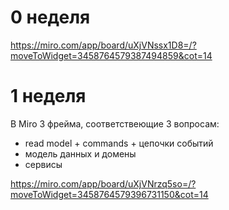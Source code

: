 # 0 неделя
https://miro.com/app/board/uXjVNssx1D8=/?moveToWidget=3458764579387494859&cot=14

# 1 неделя
В Miro 3 фрейма, соответствеющие 3 вопросам:
- read model + commands + цепочки событий
- модель данных и домены
- сервисы

https://miro.com/app/board/uXjVNrzq5so=/?moveToWidget=3458764579396731150&cot=14